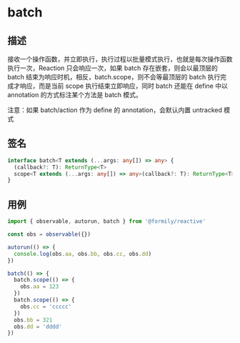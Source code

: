 # batch

## 描述

接收一个操作函数，并立即执行，执行过程以批量模式执行，也就是每次操作函数执行一次，Reaction 只会响应一次，如果 batch 存在嵌套，则会以最顶层的 batch 结束为响应时机，相反，batch.scope，则不会等最顶层的 batch 执行完成才响应，而是当前 scope 执行结束立即响应，同时 batch 还能在 define 中以 annotation 的方式标注某个方法是 batch 模式。

注意：如果 batch/action 作为 define 的 annotation，会默认内置 untracked 模式

## 签名

```ts
interface batch<T extends (...args: any[]) => any> {
  (callback?: T): ReturnType<T>
  scope<T extends (...args: any[]) => any>(callback?: T): ReturnType<T>
}
```

## 用例

```ts
import { observable, autorun, batch } from '@formily/reactive'

const obs = observable({})

autorun(() => {
  console.log(obs.aa, obs.bb, obs.cc, obs.dd)
})

batch(() => {
  batch.scope(() => {
    obs.aa = 123
  })
  batch.scope(() => {
    obs.cc = 'ccccc'
  })
  obs.bb = 321
  obs.dd = 'dddd'
})
```
